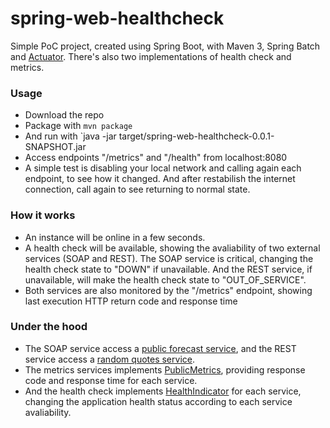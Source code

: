 # spring-web-healthcheck

Simple PoC project, created using Spring Boot, with Maven 3, Spring Batch and [Actuator](http://docs.spring.io/spring-boot/docs/current/reference/html/production-ready-endpoints.html#production-ready-endpoints). There's also two implementations of health check and metrics.

### Usage
- Download the repo
- Package with `mvn package`
- And run with `java -jar target/spring-web-healthcheck-0.0.1-SNAPSHOT.jar 
- Access endpoints "/metrics" and "/health" from localhost:8080
- A simple test is disabling your local network and calling again each endpoint, to see how it changed. And after restabilish the internet connection, call again to see returning to normal state.


### How it works
- An instance will be online in a few seconds. 
- A health check will be available, showing the avaliability of two external services (SOAP and REST). The SOAP service is critical, changing the health check state to "DOWN" if unavailable. And the REST service, if unavailable, will make the health check state to "OUT_OF_SERVICE".
- Both services are also monitored by the "/metrics" endpoint, showing last execution HTTP return code and response time 

### Under the hood
- The SOAP service access a [public forecast service](http://ws.cdyne.com/WeatherWS/GetCityForecastByZIP), and the REST service access a [random quotes service](http://gturnquist-quoters.cfapps.io/api/random).
- The metrics services implements [PublicMetrics](http://docs.spring.io/autorepo/docs/spring-boot/1.2.5.RELEASE/api/org/springframework/boot/actuate/endpoint/PublicMetrics.html), providing response code and response time for each service.
- And the health check implements [HealthIndicator](http://docs.spring.io/autorepo/docs/spring-boot/1.2.5.RELEASE/api/org/springframework/boot/actuate/health/HealthIndicator.html) for each service, changing the application health status according to each service avaliability.
